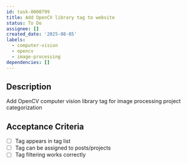 ```yaml
---
id: task-0000799
title: Add OpenCV library tag to website
status: To Do
assignee: []
created_date: '2025-08-05'
labels:
  - computer-vision
  - opencv
  - image-processing
dependencies: []
---
```


## Description

Add OpenCV computer vision library tag for image processing project categorization

## Acceptance Criteria

- [ ] Tag appears in tag list
- [ ] Tag can be assigned to posts/projects
- [ ] Tag filtering works correctly
